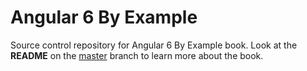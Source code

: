 # Angular 6 By Example
Source control repository for Angular 6 By Example book.
Look at the **README** on the [master](https://github.com/chandermani/angular6byexample/tree/master) branch to learn more about the book.
